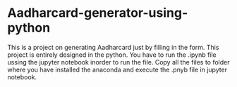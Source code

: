# Aadharcard-generator-using-python
This is a project on generating Aadharcard just by filling in the form.
This project is entirely designed in the python.
You have to run the .ipynb file ussing the jupyter notebook inorder to run the file.
Copy all the files to folder where you have installed the anaconda and execute the .pnyb file in jupyter notebook.
